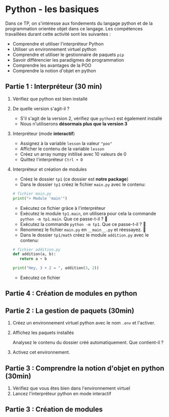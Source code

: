 # Python - les basiques

Dans ce TP, on s'intéresse aux fondements du langage python et de la programmation orientée objet dans ce langage. Les compétences travaillées durant cette activité sont les suivantes : 

- Comprendre et utiliser l'interpréteur Python
- Utiliser un environnement virtuel python
- Comprendre et utiliser le gestionnaire de paquets `pip`
- Savoir différencier les paradigmes de programmation
- Comprendre les avantages de la POO
- Comprendre la notion d'objet en python

## Partie 1 : Interpréteur (30 min)
1. Vérifiez que python est bien installé
2. De quelle version s'agit-il ?
   - S'il s'agit de la version 2, vérifiez que `python3` est également installé
   - Nous n'utiliserons **désormais plus que la version 3**
     
3. Interpréteur (mode **interactif**)

   - Assignez à la variable `lesson` la valeur `"poo"`
   - Afficher le contenu de la variable `lesson`
   - Créez un array numpy initilisé avec 10 valeurs de 0
   - Quittez l'interpréteur `Ctrl + D`

5. Interpréteur et création de modules

   - Créez le dossier `tp1` (ce dossier est **notre package**)
   - Dans le dossier `tp1` créez le fichier `main.py` avec le contenu:
   ```python
   # fichier main.py
   print("> Module 'main'")
   ```
   - Exécutez ce fichier grâce à l'interpréteur
   - Exécutez le module `tp1.main`, on utilisera pour cela la commande `python -m tp1.main`. Que ce passe-t-il ? 🚩
   - Exécutez la commande `python -m tp1`. Que ce passe-t-il ? 🚩
   - Renommez le fichier `main.py` en `__main__.py` et réessayez. 🚩
   - Dans le dossier `tp1/math` créez le module `addition.py` avec le contenu:
   ```python
   # fichier addition.py
   def addition(a, b):
      return a + b
   
   print("Hey, 3 + 2 = ", addition(3, 2))
   ``` 
   - Exécutez ce fichier
  


## Partie 4 : Création de modules en python


## Partie 2 : La gestion de paquets (30min)

1. Créez un environnement virtuel python avec le nom `.env` et l'activer.
2. Affichez les paquets installés

   Analysez le contenu du dossier créé automatiquement. Que contient-il ?

2. Activez cet environnement.


## Partie 3 : Comprendre la notion d'objet en python (30min)

1. Vérifiez que vous êtes bien dans l'environnement virtuel
2. Lancez l'interpréteur python en mode interactif

## Partie 3 : Création de modules 




